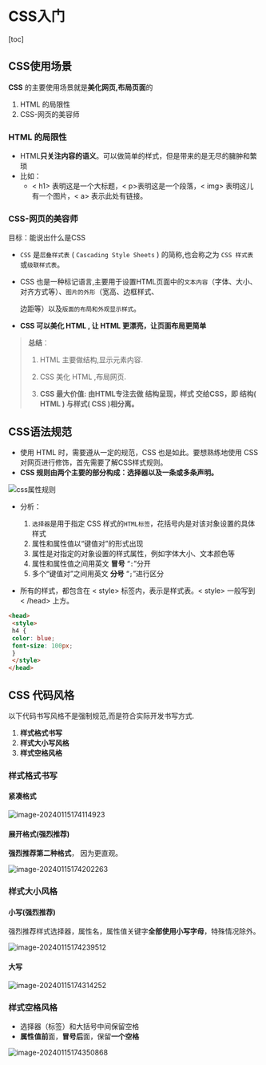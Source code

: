 # CSS入门

[toc]



## CSS使用场景

**CSS** 的主要使用场景就是**美化网页,布局页面**的

1. HTML 的局限性
2. CSS-网页的美容师





### HTML 的局限性

* HTML**只关注内容的语义**。可以做简单的样式，但是带来的是无尽的臃肿和繁琐
* 比如：
  * < h1> 表明这是一个大标题，< p>表明这是一个段落，< img> 表明这儿有一个图片，< a> 表示此处有链接。





### CSS-网页的美容师

目标：能说出什么是CSS

* `CSS` 是`层叠样式表` ( `Cascading Style Sheets` ) 的简称,也会称之为 `CSS 样式表`或`级联样式表`。

* CSS 也是一种标记语言,主要用于设置HTML页面中的`文本内容`（字体、大小、对齐方式等）、`图片的外形`（宽高、边框样式、

  边距等）以及`版面的布局和外观显示样式`。

* **CSS 可以美化 HTML , 让 HTML 更漂亮，让页面布局更简单**

> **总结**：
>
> 1. HTML 主要做结构,显示元素内容.
>
> 2. CSS 美化 HTML ,布局网页.
>
> 3. **CSS 最大价值: 由HTML专注去做 结构呈现，样式 交给CSS，即 结构( HTML ) 与样式( CSS )相分离。**







## CSS语法规范

* 使用 HTML 时，需要遵从一定的规范，CSS 也是如此。要想熟练地使用 CSS 对网页进行修饰，首先需要了解CSS样式规则。
* **CSS 规则由两个主要的部分构成：选择器以及一条或多条声明。**

 ![css属性规则](http://images.newstar.net.cn/sally-imgscss%E5%B1%9E%E6%80%A7%E8%A7%84%E5%88%99.png)

* 分析：
  1. `选择器`是用于指定 CSS 样式的`HTML标签`，花括号内是对该对象设置的具体样式
  2. 属性和属性值以“键值对”的形式出现
  3. 属性是对指定的对象设置的样式属性，例如字体大小、文本颜色等
  4. 属性和属性值之间用英文 **冒号** “`:`”分开
  5. 多个“键值对”之间用英文 **分号** “`;`”进行区分



* 所有的样式，都包含在 < style> 标签内，表示是样式表。< style> 一般写到 < /head> 上方。

```html
<head>
 <style>
 h4 {
 color: blue;
 font-size: 100px;
 }
 </style>
</head>
```









## CSS 代码风格

以下代码书写风格不是强制规范,而是符合实际开发书写方式.

1. **样式格式书写**
2. **样式大小写风格**
3. **样式空格风格**





### 样式格式书写

#### 紧凑格式

![image-20240115174114923](http://images.newstar.net.cn/sally-imgsimage-20240115174114923.png)  



#### 展开格式(强烈推荐)

**强烈推荐第二种格式**， 因为更直观。

![image-20240115174202263](http://images.newstar.net.cn/sally-imgsimage-20240115174202263.png) 







### 样式大小风格

#### 小写(强烈推荐)

强烈推荐样式选择器，属性名，属性值关键字**全部使用小写字母**，特殊情况除外。

![image-20240115174239512](http://images.newstar.net.cn/sally-imgsimage-20240115174239512.png) 



#### 大写

![image-20240115174314252](http://images.newstar.net.cn/sally-imgsimage-20240115174314252.png) 





### 样式空格风格

* 选择器（标签）和大括号中间保留空格
* **属性值前**面，**冒号后**面，保留**一个空格**

![image-20240115174350868](http://images.newstar.net.cn/sally-imgsimage-20240115174350868.png) 







 